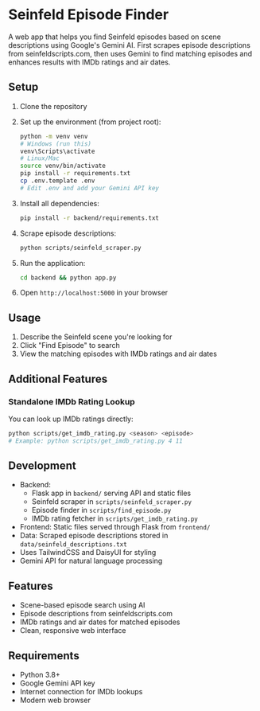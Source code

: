 # Seinfeld Episode Finder

A web app that helps you find Seinfeld episodes based on scene descriptions using Google's Gemini AI. First scrapes episode descriptions from seinfeldscripts.com, then uses Gemini to find matching episodes and enhances results with IMDb ratings and air dates.

## Setup

1. Clone the repository
2. Set up the environment (from project root):
   ```bash
   python -m venv venv
   # Windows (run this)
   venv\Scripts\activate
   # Linux/Mac
   source venv/bin/activate
   pip install -r requirements.txt
   cp .env.template .env
   # Edit .env and add your Gemini API key
   ```

3. Install all dependencies:
   ```bash
   pip install -r backend/requirements.txt
   ```

4. Scrape episode descriptions:
   ```bash
   python scripts/seinfeld_scraper.py
   ```

5. Run the application:
   ```bash
   cd backend && python app.py
   ```

5. Open `http://localhost:5000` in your browser

## Usage

1. Describe the Seinfeld scene you're looking for
2. Click "Find Episode" to search
3. View the matching episodes with IMDb ratings and air dates

## Additional Features

### Standalone IMDb Rating Lookup
You can look up IMDb ratings directly:
```bash
python scripts/get_imdb_rating.py <season> <episode>
# Example: python scripts/get_imdb_rating.py 4 11
```

## Development

- Backend: 
  - Flask app in `backend/` serving API and static files
  - Seinfeld scraper in `scripts/seinfeld_scraper.py`
  - Episode finder in `scripts/find_episode.py`
  - IMDb rating fetcher in `scripts/get_imdb_rating.py`
- Frontend: Static files served through Flask from `frontend/`
- Data: Scraped episode descriptions stored in `data/seinfeld_descriptions.txt`
- Uses TailwindCSS and DaisyUI for styling
- Gemini API for natural language processing

## Features

- Scene-based episode search using AI
- Episode descriptions from seinfeldscripts.com
- IMDb ratings and air dates for matched episodes
- Clean, responsive web interface

## Requirements

- Python 3.8+
- Google Gemini API key
- Internet connection for IMDb lookups
- Modern web browser

